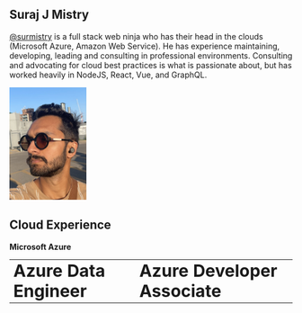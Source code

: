 ## Suraj J Mistry

[@surmistry](https://www.linkedin.com/in/surmistry/) is a full stack web ninja who has their head in the clouds (Microsoft Azure, Amazon Web Service). He has experience maintaining, developing, leading and consulting in professional environments. Consulting and advocating for cloud best practices is what is passionate about, but has worked heavily in NodeJS, React, Vue, and GraphQL.

<img src="./docs/assets/suraj-walk.jpg" alt="suraj-mistry-profile" height="200"/>


## Cloud Experience

**Microsoft Azure**
<table border="0">
 <tr>
    <td><b style="font-size:30px">
Azure Data Engineer
<div data-iframe-width="150" data-iframe-height="270" data-share-badge-id="8c7a82dc-076c-4ee7-9bbf-8899ff7e8e22" data-share-badge-host="https://www.credly.com"></div><script type="text/javascript" async src="//cdn.credly.com/assets/utilities/embed.js"></script>
</b></td>
    <td><b style="font-size:30px">Azure Developer Associate
<div data-iframe-width="150" data-iframe-height="270" data-share-badge-id="282d223a-5388-44fd-a6bd-5f2ff64d2047" data-share-badge-host="https://www.credly.com"></div><script type="text/javascript" async src="//cdn.credly.com/assets/utilities/embed.js"></script></b></td>
 </tr>
 <tr>
 </table>

